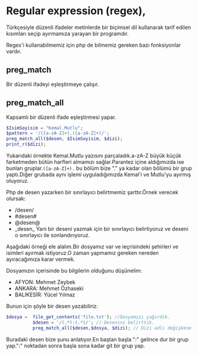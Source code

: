 # Regular expression (regex),
 Türkçesiyle düzenli ifadeler metinlerde bir biçimsel dil kullanarak tarif edilen kısımları seçip ayırmamıza yarayan bir programdır.

Regex'i kullanabilmemiz için php de bilmemiz gereken bazı fonksiyonlar vardır.
## preg_match
Bir düzenli ifadeyi eşleştirmeye çalışır.

## preg_match_all
Kapsamlı bir düzenli ifade eşleştirmesi yapar.

```php
$IsimSoyisim = "Kemal.Mutlu";
$pattern = '/([a-zA-Z]+).([a-zA-Z]+)/';
preg_match_all($desen, $IsimSoyisim, $dizi);
print_r($dizi);
```
Yukarıdaki örnekte Kemal.Mutlu yazısını parçaladık.a-zA-Z büyük küçük farketmeden bütün harfleri almamızı sağlar.Parantez içine aldığımızda ise bunları gruplar.```([a-zA-Z]+).``` bu bölüm bize "." ya kadar olan bölümü bir grup yaptı.Diğer grubada aynı işlemi uyguladığımızda Kemal'i ve Mutlu'yu ayırmış oluyoruz.

Php de desen yazarken bir sınırlayıcı belirtmemiz şarttır.Örnek verecek olursak:
- /desen/
- #desen#
- @desen@
- &#95;desen_
Yani bir deseni yazmak için bir sınırlayıcı belirtiyoruz ve deseni o sınırlayıcı ile sonlandırıyoruz.



Aşağıdaki örneği ele alalım.Bir dosyamız var ve ieçrisindeki şehirleri ve isimleri ayırmak istiyoruz.O zaman yapmamız gereken nereden ayıracağımıza karar vermek.

Dosyamızın içerisinde bu bilgilerin olduğunu düşünelim:

- AFYON: Mehmet Zeybek
- ANKARA: Mehmet Özhaseki
- BALIKESİR: Yücel Yılmaz

Bunun için şöyle bir desen yazabiliriz:
```php
$dosya =  file_get_contents('file.txt'); //Dosyamızı çağırdık.
          $desen = '/(.*):(.*)/'; // Desenini belirttik.
          preg_match_all($desen,$dosya, $dizi); // Dizi adlı değişkene dizi olarak kaydettik.
```

Buradaki desen bize şunu anlatıyor.En baştan başla ":" gelince dur bir grup yap.":" noktadan sonra başla sona kadar git bir grup yap.
